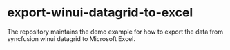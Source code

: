 # export-winui-datagrid-to-excel
The repository maintains the demo example for how to export the data from syncfusion winui datagrid to Microsoft Excel. 
